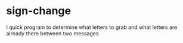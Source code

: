 # sign-change
I quick program to determine what letters to grab and what letters are already there between two messages
